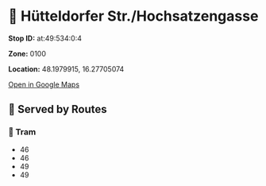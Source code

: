 # 🚉 Hütteldorfer Str./Hochsatzengasse


**Stop ID:** at:49:534:0:4

**Zone:** 0100

**Location:** 48.1979915, 16.27705074

[Open in Google Maps](https://www.google.com/maps?q=48.1979915,16.27705074)

## 🚆 Served by Routes

### 🚊 Tram
- 46
- 46
- 49
- 49